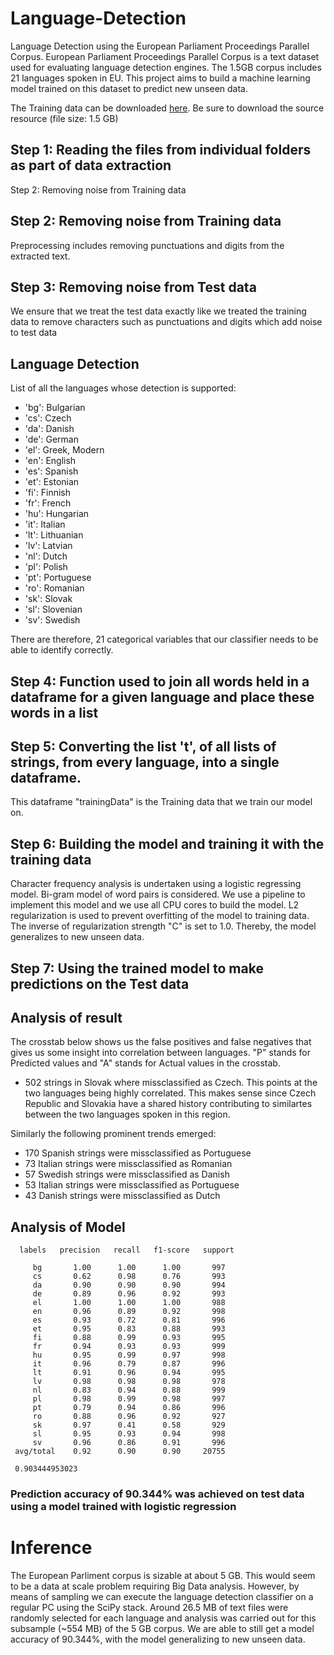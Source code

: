 # Language-Detection
Language Detection using the European Parliament Proceedings Parallel Corpus. European Parliament Proceedings Parallel Corpus is a text dataset used for evaluating language detection engines. The 1.5GB corpus includes 21 languages spoken in EU.  This project aims to build a machine learning model trained on this dataset to predict new unseen data.

The Training data can be downloaded [here](http://www.statmt.org/europarl/). Be sure to download the source resource (file size: 1.5 GB)

## Step 1: Reading the files from individual folders as part of data extraction
Step 2: Removing noise from Training data

## Step 2: Removing noise from Training data
Preprocessing includes removing punctuations and digits from the extracted text.

## Step 3: Removing noise from Test data
We ensure that we treat the test data exactly like we treated the training data to remove characters such as punctuations and digits which add noise to test data

## Language Detection

List of all the languages whose detection is supported:
- 'bg': Bulgarian
- 'cs': Czech
- 'da': Danish
- 'de': German
- 'el': Greek, Modern 
- 'en': English
- 'es': Spanish
- 'et': Estonian
- 'fi': Finnish
- 'fr': French
- 'hu': Hungarian
- 'it': Italian
- 'lt': Lithuanian
- 'lv': Latvian
- 'nl': Dutch
- 'pl': Polish
- 'pt': Portuguese
- 'ro': Romanian
- 'sk': Slovak
- 'sl': Slovenian
- 'sv': Swedish

There are therefore, 21 categorical variables that our classifier needs to be able to identify correctly.

## Step 4: Function used to join all words held in a dataframe for a given language and place these words in a list

## Step 5: Converting the list 't', of all lists of strings, from every language, into a single dataframe. 
This dataframe "trainingData" is the Training data that we train our model on.

## Step 6: Building the model and training it with the training data
Character frequency analysis is undertaken using a logistic regressing model. Bi-gram model of word pairs is considered. We use a pipeline to implement this model and we use all CPU cores to build the model. L2 regularization is used to prevent overfitting of the model to training data. The inverse of regularization strength "C" is set to 1.0. Thereby, the model generalizes to new unseen data.

## Step 7: Using the trained model to make predictions on the Test data

## Analysis of result

The crosstab below shows us the false positives and false negatives that gives us some insight into correlation between languages. "P" stands for Predicted values and "A" stands for Actual values in the crosstab. 
- 502 strings in Slovak where missclassified as Czech. This points at the two languages being highly correlated. This makes sense since Czech Republic and Slovakia have a shared history contributing to similartes between the two languages spoken in this region. 

Similarly the following prominent trends emerged:
- 170 Spanish strings were missclassified as Portuguese
- 73 Italian strings were missclassified as Romanian
- 57 Swedish strings were missclassified as Danish
- 53 Italian strings were missclassified as Portuguese
- 43 Danish strings were missclassified as Dutch

## Analysis of Model

      labels   precision   recall   f1-score   support

         bg       1.00      1.00      1.00       997
         cs       0.62      0.98      0.76       993
         da       0.90      0.90      0.90       994
         de       0.89      0.96      0.92       993
         el       1.00      1.00      1.00       988
         en       0.96      0.89      0.92       998
         es       0.93      0.72      0.81       996
         et       0.95      0.83      0.88       993
         fi       0.88      0.99      0.93       995
         fr       0.94      0.93      0.93       999
         hu       0.95      0.99      0.97       998
         it       0.96      0.79      0.87       996
         lt       0.91      0.96      0.94       995
         lv       0.98      0.98      0.98       978
         nl       0.83      0.94      0.88       999
         pl       0.98      0.99      0.98       997
         pt       0.79      0.94      0.86       996
         ro       0.88      0.96      0.92       927
         sk       0.97      0.41      0.58       929
         sl       0.95      0.93      0.94       998
         sv       0.96      0.86      0.91       996 
     avg/total    0.92      0.90      0.90     20755
     
     0.903444953023

### Prediction accuracy of 90.344% was achieved on test data using a model trained with logistic regression 

# Inference

The European Parliment corpus is sizable at about 5 GB. This would seem to be a data at scale problem requiring Big Data analysis. However, by means of sampling we can execute the language detection classifier on a regular PC using the SciPy stack. Around 26.5 MB of text files were randomly selected for each language and analysis was carried out for this subsample (~554 MB) of the 5 GB corpus. We are able to still get a model accuracy of 90.344%, with the model generalizing to new unseen data. 
